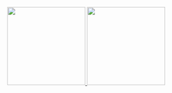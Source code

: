 
 
<p align="left">
<a href="https://github.com/ivantendou">
  <img height="180em" src="https://github-readme-stats-eight-theta.vercel.app/api?username=ivantendou&show_icons=true&theme=algolia&include_all_commits=true&count_private=true"/>
  <img height="180em" src="https://github-readme-stats-eight-theta.vercel.app/api/top-langs/?username=ivantendou&layout=compact&langs_count=8&theme=algolia"/>
</a>
</p>
